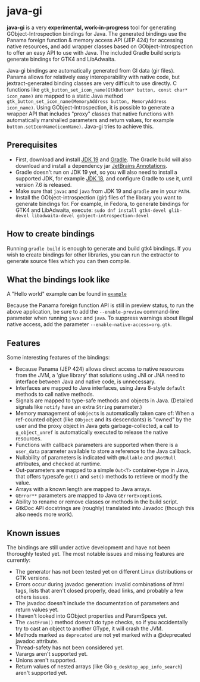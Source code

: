 # java-gi

**java-gi** is a very **experimental, work-in-progress** tool for generating GObject-Introspection bindings for Java. The generated bindings use the Panama foreign function & memory access API (JEP 424) for accessing native resources, and add wrapper classes based on GObject-Introspection to offer an easy API to use with Java. The included Gradle build scripts generate bindings for GTK4 and LibAdwaita.

Java-gi bindings are automatically generated from GI data (gir files).
Panama allows for relatively easy interoperability with native code, but jextract-generated binding classes are very difficult to use directly.
C functions like `gtk_button_set_icon_name(GtkButton* button, const char* icon_name)` are mapped to a static Java method `gtk_button_set_icon_name(MemoryAddress button, MemoryAddress icon_name)`.
Using GObject-Introspection, it is possible to generate a wrapper API that includes "proxy" classes that native functions with automatically marshalled parameters and return values, for example `button.setIconName(iconName)`.
Java-gi tries to achieve this.

## Prerequisites

- First, download and install [JDK 19](https://jdk.java.net/19/) and [Gradle](https://gradle.org/). The Gradle build will also download and install a dependency jar [JetBrains Annotations](https://www.jetbrains.com/help/idea/annotating-source-code.html).
- Gradle doesn't run on JDK 19 yet, so you will also need to install a supported JDK, for example [JDK 18](https://jdk.java.net/18/), and configure Gradle to use it, until version 7.6 is released.
- Make sure that `javac` and `java` from JDK 19 and `gradle` are in your `PATH`.
- Install the GObject-introspection (gir) files of the library you want to generate bindings for. 
  For example, in Fedora, to generate bindings for GTK4 and LibAdwaita, execute: `sudo dnf install gtk4-devel glib-devel libadwaita-devel gobject-introspection-devel`

## How to create bindings

Running `gradle build` is enough to generate and build gtk4 bindings.
If you wish to create bindings for other libraries, you can run the extractor to generate source files which you can then compile.

## What the bindings look like

A "Hello world" example can be found in [`example`](https://github.com/jwharm/java-gi/blob/main/example/src/main/java/io/github/jwharm/javagi/example/HelloWorld.java)

Because the Panama foreign function API is still in preview status, to run the above application, be sure to add the `--enable-preview` command-line parameter when running `javac` and `java`. To suppress warnings about illegal native access, add the parameter `--enable-native-access=org.gtk`.

## Features
Some interesting features of the bindings:
* Because Panama (JEP 424) allows direct access to native resources from the JVM, a 'glue library' that solutions using JNI or JNA need to interface between Java and native code, is unnecessary.
* Interfaces are mapped to Java interfaces, using Java 8-style `default` methods to call native methods.
* Signals are mapped to type-safe methods and objects in Java. (Detailed signals like `notify` have an extra `String` parameter.)
* Memory management of `GObject`s is automatically taken care of: When a ref-counted object (like `GObject` and its descendants) is "owned" by the user and the proxy object in Java gets garbage-collected, a call to `g_object_unref` is automatically executed to release the native resources.
* Functions with callback parameters are supported when there is a `user_data` parameter available to store a reference to the Java callback.
* Nullability of parameters is indicated with `@Nullable` and `@NotNull` attributes, and checked at runtime.
* Out-parameters are mapped to a simple `Out<T>` container-type in Java, that offers typesafe `get()` and `set()` methods to retrieve or modify the value.
* Arrays with a known length are mapped to Java arrays.
* `GError**` parameters are mapped to Java `GErrorException`s.
* Ability to rename or remove classes or methods in the build script.
* GtkDoc API docstrings are (roughly) translated into Javadoc (though this also needs more work).

## Known issues
The bindings are still under active development and have not been thoroughly tested yet. The most notable issues and missing features are currently:
* The generator has not been tested yet on different Linux distributions or GTK versions.
* Errors occur during javadoc generation: invalid combinations of html tags, lists that aren't closed properly, dead links, and probably a few others issues.
* The javadoc doesn't include the documentation of parameters and return values yet.
* I haven't looked into GObject properties and ParamSpecs yet.
* The `castFrom()` method doesn't do type checks, so if you accidentally try to cast an object to another GType, it will crash the JVM.
* Methods marked as `deprecated` are not yet marked with a @deprecated javadoc attribute.
* Thread-safety has not been considered yet.
* Varargs aren't supported yet.
* Unions aren't supported.
* Return values of nested arrays (like Gio `g_desktop_app_info_search`) aren't supported yet.

